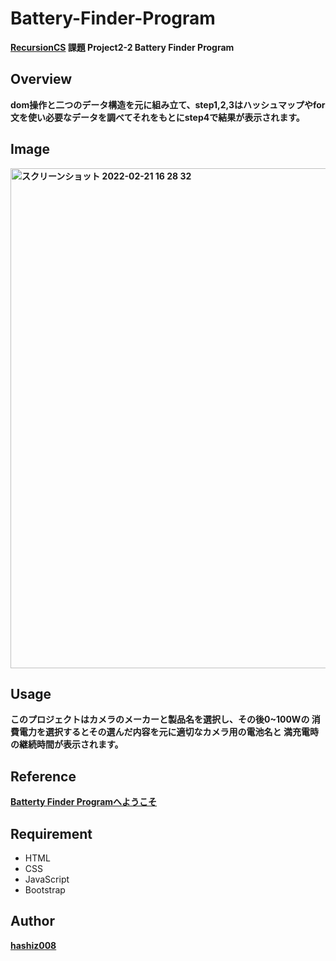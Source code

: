 # Battery-Finder-Program
**[RecursionCS](https://recursionist.io) 課題 Project2-2 Battery Finder Program**

## Overview
**dom操作と二つのデータ構造を元に組み立て、step1,2,3はハッシュマップやfor文を使い必要なデータを調べてそれをもとにstep4で結果が表示されます。**

## Image 
**<img width="800" alt="スクリーンショット 2022-02-21 16 28 32" src="https://user-images.githubusercontent.com/63139730/154908369-d3a61a66-1274-445c-942f-3a2addbc16a9.png">**

## Usage
**このプロジェクトはカメラのメーカーと製品名を選択し、その後0~100Wの
消費電力を選択するとその選んだ内容を元に適切なカメラ用の電池名と
満充電時の継続時間が表示されます。**

## Reference
**<a href='https://battery-finder-program-mauve.vercel.app/'>Batterty Finder Programへようこそ</a>**

## Requirement
 * HTML
 * CSS
 * JavaScript
 * Bootstrap

## Author
**<a href="https://github.com/hashiz008">hashiz008</a>**
